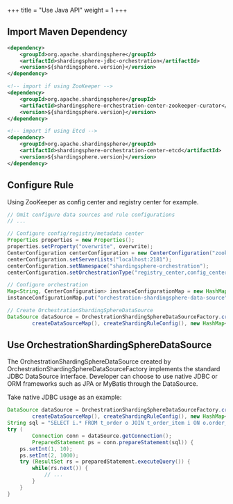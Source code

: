 +++
title = "Use Java API"
weight = 1
+++

## Import Maven Dependency

```xml
<dependency>
    <groupId>org.apache.shardingsphere</groupId>
    <artifactId>shardingsphere-jdbc-orchestration</artifactId>
    <version>${shardingsphere.version}</version>
</dependency>

<!-- import if using ZooKeeper -->
<dependency>
    <groupId>org.apache.shardingsphere</groupId>
    <artifactId>shardingsphere-orchestration-center-zookeeper-curator</artifactId>
    <version>${shardingsphere.version}</version>
</dependency>

<!-- import if using Etcd -->
<dependency>
    <groupId>org.apache.shardingsphere</groupId>
    <artifactId>shardingsphere-orchestration-center-etcd</artifactId>
    <version>${shardingsphere.version}</version>
</dependency>
```

## Configure Rule

Using ZooKeeper as config center and registry center for example.

```java
// Omit configure data sources and rule configurations
// ...

// Configure config/registry/metadata center
Properties properties = new Properties();
properties.setProperty("overwrite", overwrite);
CenterConfiguration centerConfiguration = new CenterConfiguration("zookeeper", properties);
centerConfiguration.setServerLists("localhost:2181");
centerConfiguration.setNamespace("shardingsphere-orchestration");
centerConfiguration.setOrchestrationType("registry_center,config_center,metadata_center");

// Configure orchestration
Map<String, CenterConfiguration> instanceConfigurationMap = new HashMap<String, CenterConfiguration>();
instanceConfigurationMap.put("orchestration-shardingsphere-data-source", centerConfiguration);

// Create OrchestrationShardingSphereDataSource
DataSource dataSource = OrchestrationShardingSphereDataSourceFactory.createDataSource(
        createDataSourceMap(), createShardingRuleConfig(), new HashMap<String, Object>(), new Properties(), new OrchestrationConfiguration(instanceConfigurationMap));
```

## Use OrchestrationShardingSphereDataSource

The OrchestrationShardingSphereDataSource created by OrchestrationShardingSphereDataSourceFactory implements the standard JDBC DataSource interface.
Developer can choose to use native JDBC or ORM frameworks such as JPA or MyBatis through the DataSource.

Take native JDBC usage as an example:

```java
DataSource dataSource = OrchestrationShardingSphereDataSourceFactory.createDataSource(
        createDataSourceMap(), createShardingRuleConfig(), new HashMap<String, Object>(), new Properties(), new OrchestrationConfiguration(instanceConfigurationMap));
String sql = "SELECT i.* FROM t_order o JOIN t_order_item i ON o.order_id=i.order_id WHERE o.user_id=? AND o.order_id=?";
try (
        Connection conn = dataSource.getConnection();
        PreparedStatement ps = conn.prepareStatement(sql)) {
    ps.setInt(1, 10);
    ps.setInt(2, 1000);
    try (ResultSet rs = preparedStatement.executeQuery()) {
        while(rs.next()) {
            // ...
        }
    }
}
```

